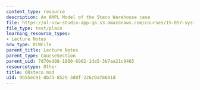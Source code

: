 ```yaml
---
content_type: resource
description: An AMPL Model of the Steco Warehouse case
file: https://ol-ocw-studio-app-qa.s3.amazonaws.com/courses/15-057-systems-optimization-spring-2003/9b55ec918b7385293d0f226c0a78601d_08steco.mod
file_type: text/plain
learning_resource_types:
- Lecture Notes
ocw_type: OCWFile
parent_title: Lecture Notes
parent_type: CourseSection
parent_uid: 7d70ed88-1800-6902-1de5-3b7aa21c9465
resourcetype: Other
title: 08steco.mod
uid: 9b55ec91-8b73-8529-3d0f-226c0a78601d
---
```

